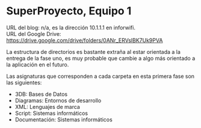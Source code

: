 # SuperProyecto, Equipo 1

URL del blog: n/a, es la dirección 10.1.1.1 en inforwifi.  
URL del Google Drive: https://drive.google.com/drive/folders/0ANr_ERVslBK7Uk9PVA

La estructura de directorios es bastante extraña al estar orientada a la entrega de la fase uno, es muy probable que cambie a algo más orientado a la aplicación en el futuro.

Las asignaturas que corresponden a cada carpeta en esta primera fase son las siguientes:   
- 3DB: Bases de Datos  
- Diagramas: Entornos de desarrollo  
- XML: Lenguajes de marca
- Script: Sistemas informáticos
- Documentación: Sistemas informáticos
